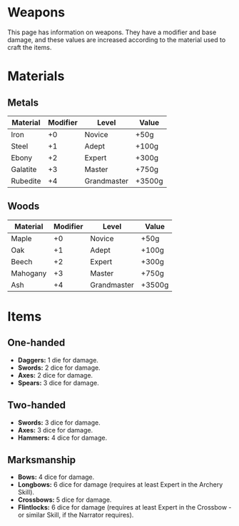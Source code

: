 <!-- @PageTitle: Weapons | Items -->

# Weapons

This page has information on weapons. They have a modifier and base damage, and these values are increased according to the material used to craft the items.

# Materials
## Metals
|Material|Modifier|Level|Value
|---|---|---|---|
|Iron|+0|Novice|+50g|
|Steel|+1|Adept|+100g|
|Ebony|+2|Expert|+300g|
|Galatite|+3|Master|+750g|
|Rubedite|+4|Grandmaster|+3500g|

## Woods
|Material|Modifier|Level|Value
|---|---|---|---|
|Maple|+0|Novice|+50g|
|Oak|+1|Adept|+100g|
|Beech|+2|Expert|+300g|
|Mahogany|+3|Master|+750g|
|Ash|+4|Grandmaster|+3500g|

# Items
## One-handed
* **Daggers:** 1 die for damage.
* **Swords:** 2 dice for damage.
* **Axes:** 2 dice for damage.
* **Spears:** 3 dice for damage.

## Two-handed
* **Swords:** 3 dice for damage.
* **Axes:** 3 dice for damage.
* **Hammers:** 4 dice for damage.

## Marksmanship
* **Bows:** 4 dice for damage.
* **Longbows:** 6 dice for damage (requires at least Expert in the Archery Skill).
* **Crossbows:** 5 dice for damage.
* **Flintlocks:** 6 dice for damage (requires at least Expert in the Crossbow - or similar Skill, if the Narrator requires).
